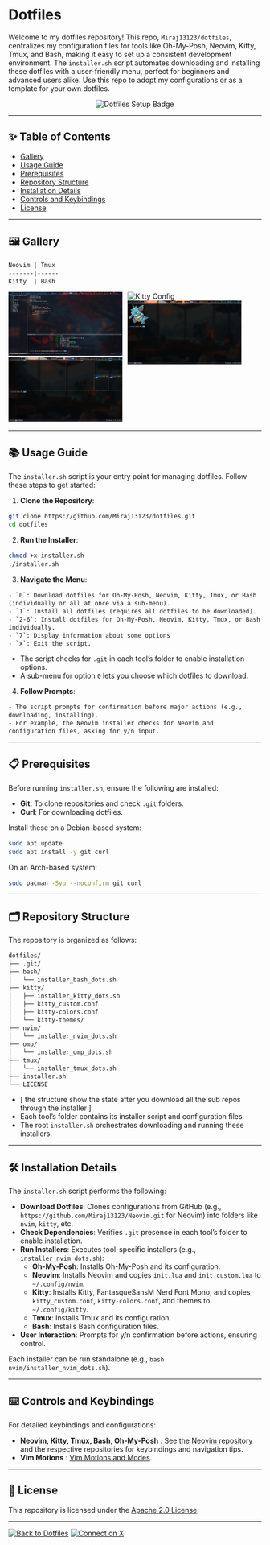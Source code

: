 # Dotfiles

Welcome to my dotfiles repository! This repo, `Miraj13123/dotfiles`, centralizes my configuration files for tools like Oh-My-Posh, Neovim, Kitty, Tmux, and Bash, making it easy to set up a consistent development environment. The `installer.sh` script automates downloading and installing these dotfiles with a user-friendly menu, perfect for beginners and advanced users alike. Use this repo to adopt my configurations or as a template for your own dotfiles.

<p align="center">
  <img src="https://img.shields.io/badge/Dotfiles-Setup-181717?style=flat-square&logo=github" alt="Dotfiles Setup Badge" width="300"/>
</p>

---

## ✨ Table of Contents
- [Gallery](#gallery)
- [Usage Guide](#usage-guide)
- [Prerequisites](#prerequisites)
- [Repository Structure](#repository-structure)
- [Installation Details](#installation-details)
- [Controls and Keybindings](#controls-and-keybindings)
- [License](#license)

---

## 🖼️ Gallery
```
Neovim | Tmux
-------|------
Kitty  | Bash
```
<div style="display: flex; flex-wrap: wrap; gap: 10px;">
  <div style="flex: 1; min-width: 45%; max-width: 45%;">
    <img src="assets/image1.png" alt="Neovim Config" style="width: 400px; height: auto;">
    <img src="assets/image2.png" alt="Tmux Config" style="width: 400px; height: auto;">
  </div>
  <div style="flex: 1; min-width: 45%; max-width: 45%;">
    <img src="assets/image3.png" alt="Kitty Config" style="width: 400px; height: auto;">
    <img src="assets/image4.png" alt="Bash Config" style="width: 400px; height: auto;">
  </div>
</div>

---

## 📚 Usage Guide

The `installer.sh` script is your entry point for managing dotfiles. Follow these steps to get started:

1. **Clone the Repository**:
```bash
git clone https://github.com/Miraj13123/dotfiles.git
cd dotfiles
```

2. **Run the Installer**:
```bash
chmod +x installer.sh
./installer.sh
```

3. **Navigate the Menu**:
``` 
- `0`: Download dotfiles for Oh-My-Posh, Neovim, Kitty, Tmux, or Bash (individually or all at once via a sub-menu).
- `1`: Install all dotfiles (requires all dotfiles to be downloaded).
- `2-6`: Install dotfiles for Oh-My-Posh, Neovim, Kitty, Tmux, or Bash individually.
- `7`: Display information about some options
- `x`: Exit the script.
```
- The script checks for `.git` in each tool’s folder to enable installation options.
- A sub-menu for option `0` lets you choose which dotfiles to download.

4. **Follow Prompts**:
``` 
- The script prompts for confirmation before major actions (e.g., downloading, installing).
- For example, the Neovim installer checks for Neovim and configuration files, asking for y/n input.
```

---

## 📋 Prerequisites

Before running `installer.sh`, ensure the following are installed:
- **Git**: To clone repositories and check `.git` folders.
- **Curl**: For downloading dotfiles.

Install these on a Debian-based system:
```bash
sudo apt update
sudo apt install -y git curl
```

On an Arch-based system:
```bash
sudo pacman -Syu --noconfirm git curl
```

---

## 🗂️ Repository Structure

The repository is organized as follows: 
``` 
dotfiles/
├── .git/
├── bash/
│   └── installer_bash_dots.sh
├── kitty/
│   ├── installer_kitty_dots.sh
│   ├── kitty_custom.conf
│   ├── kitty-colors.conf
│   └── kitty-themes/
├── nvim/
│   └── installer_nvim_dots.sh
├── omp/
│   └── installer_omp_dots.sh
├── tmux/
│   └── installer_tmux_dots.sh
├── installer.sh
└── LICENSE
```
- [ the structure show the state after you download all the sub repos through the installer ]
- Each tool’s folder contains its installer script and configuration files.
- The root `installer.sh` orchestrates downloading and running these installers.

---

## 🛠️ Installation Details

The `installer.sh` script performs the following:
- **Download Dotfiles**: Clones configurations from GitHub (e.g., `https://github.com/Miraj13123/Neovim.git` for Neovim) into folders like `nvim`, `kitty`, etc.
- **Check Dependencies**: Verifies `.git` presence in each tool’s folder to enable installation.
- **Run Installers**: Executes tool-specific installers (e.g., `installer_nvim_dots.sh`):
  - **Oh-My-Posh**: Installs Oh-My-Posh and its configuration.
  - **Neovim**: Installs Neovim and copies `init.lua` and `init_custom.lua` to `~/.config/nvim`.
  - **Kitty**: Installs Kitty, FantasqueSansM Nerd Font Mono, and copies `kitty_custom.conf`, `kitty-colors.conf`, and themes to `~/.config/kitty`.
  - **Tmux**: Installs Tmux and its configuration.
  - **Bash**: Installs Bash configuration files.
- **User Interaction**: Prompts for y/n confirmation before actions, ensuring control.

Each installer can be run standalone (e.g., `bash nvim/installer_nvim_dots.sh`).

---

## ⌨️ Controls and Keybindings

For detailed keybindings and configurations:
- **Neovim, Kitty, Tmux, Bash, Oh-My-Posh** : See the [Neovim repository](https://github.com/Miraj13123/Neovim) and the respective repositories for keybindings and navigation tips.
- **Vim Motions** : [Vim Motions and Modes](https://github.com/Miraj13123/extras/blob/main/files/vim/vim_motions_modes.md).

---

## 📜 License

This repository is licensed under the [Apache 2.0 License](LICENSE).

---

[![Back to Dotfiles](https://img.shields.io/badge/Back_to_Dotfiles-181717?style=flat-square&logo=github)](https://github.com/Miraj13123/dotfiles)
[![Connect on X](https://img.shields.io/badge/Connect_on_X-1DA1F2?style=flat-square&logo=x)](https://x.com/Mahmudul__Miraj)